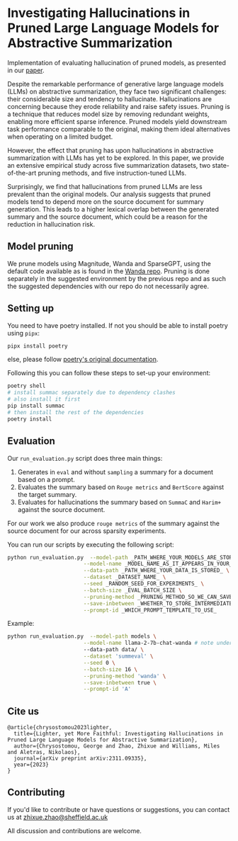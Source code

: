 
# Investigating Hallucinations in Pruned Large Language Models for Abstractive Summarization
Implementation of evaluating hallucination of pruned models, as presented in our [paper](https://arxiv.org/pdf/2311.09335.pdf).

Despite the remarkable performance of generative large language models (LLMs) on abstractive summarization, they face two significant challenges: their considerable size and tendency to hallucinate. Hallucinations are concerning because they erode reliability and raise safety issues. Pruning is a technique that reduces model size by removing redundant weights, enabling more efficient sparse inference. Pruned models yield downstream task performance comparable to the original, making them ideal alternatives when operating on a limited budget.

However, the effect that pruning has upon hallucinations in abstractive summarization with LLMs has yet to be explored. In this paper, we provide an extensive empirical study across five summarization datasets, two state-of-the-art pruning methods, and five instruction-tuned LLMs.

Surprisingly, we find that hallucinations from pruned LLMs are less prevalent than the original models. Our analysis suggests that pruned models tend to depend more on the source document for summary generation. This leads to a higher lexical overlap between the generated summary and the source document, which could be a reason for the reduction in hallucination risk.

## Model pruning
We prune models using Magnitude, Wanda and SparseGPT, using the default code available as is found in the [Wanda repo](https://github.com/locuslab/wanda).
Pruning is done separately in the suggested environment by the previous repo and as such the suggested dependencies with our repo do not necessarily agree.

## Setting up

You need to have poetry installed. If not you should be able to install poetry using `pipx`:

```bash
pipx install poetry
```

else, please follow [poetry's original documentation](https://python-poetry.org/docs/).

Following this you can follow these steps to set-up your environment:

```bash
poetry shell
# install summac separately due to dependency clashes
# also install it first
pip install summac
# then install the rest of the dependencies
poetry install
```

## Evaluation

Our `run_evaluation.py` script does three main things:
1. Generates in `eval` and without `sampling` a summary for a document based on a prompt.
2. Evaluates the summary based on `Rouge metrics` and `BertScore` against the target summary.
3. Evaluates for hallucinations the summary based on `SummaC` and `Harim+` against the source document.

For our work we also produce `rouge metrics` of the summary against the source document for our across sparsity experiments.

You can run our scripts by executing the following script:

```bash
python run_evaluation.py  --model-path _PATH_WHERE_YOUR_MODELS_ARE_STORED \
                        --model-name _MODEL_NAME_AS_IT_APPEARS_IN_YOUR_DIR_ \
                        --data-path _PATH_WHERE_YOUR_DATA_IS_STORED_ \
                        --dataset _DATASET_NAME_ \
                        --seed _RANDOM_SEED_FOR_EXPERIMENTS_ \
                        --batch-size _EVAL_BATCH_SIZE \
                        --pruning-method _PRUNING_METHOD_SO_WE_CAN_SAVE_RESULTS_ \
                        --save-inbetween _WHETHER_TO_STORE_INTERMEDIATE_RESULTS_ \
                        --prompt-id _WHICH_PROMPT_TEMPLATE_TO_USE_
```

Example:

```bash
python run_evaluation.py  --model-path models \
                        --model-name llama-2-7b-chat-wanda # note under here your tokenizer and model are both saved \
                        --data-path data/ \
                        --dataset 'summeval' \
                        --seed 0 \
                        --batch-size 16 \
                        --pruning-method 'wanda' \
                        --save-inbetween true \
                        --prompt-id 'A'
```

## Cite us
```
@article{chrysostomou2023lighter,
  title={Lighter, yet More Faithful: Investigating Hallucinations in Pruned Large Language Models for Abstractive Summarization},
  author={Chrysostomou, George and Zhao, Zhixue and Williams, Miles and Aletras, Nikolaos},
  journal={arXiv preprint arXiv:2311.09335},
  year={2023}
}
```

## Contributing

If you'd like to contribute or have questions or suggestions, you can contact us at zhixue.zhao@sheffield.ac.uk

All discussion and contributions are welcome.